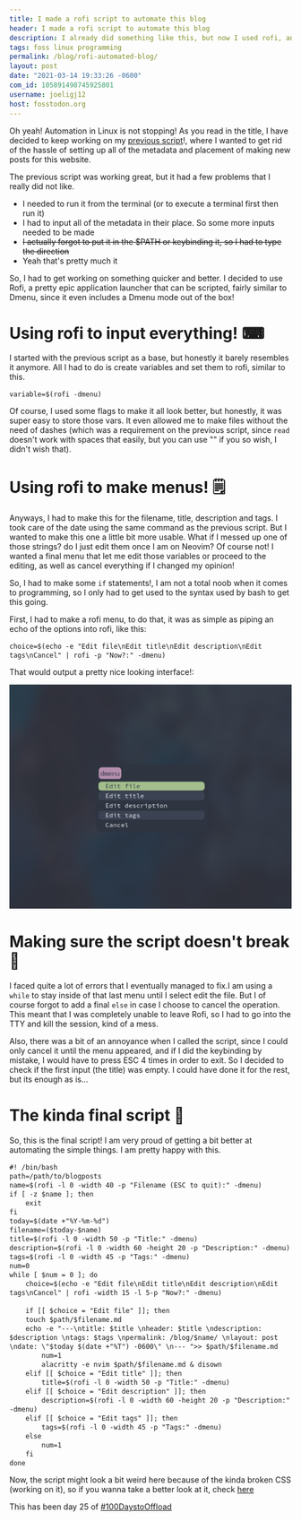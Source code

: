 ```yaml
---
title: I made a rofi script to automate this blog 
header: I made a rofi script to automate this blog 
description: I already did something like this, but now I used rofi, and its a lot more epic! 
tags: foss linux programming 
permalink: /blog/rofi-automated-blog/ 
layout: post 
date: "2021-03-14 19:33:26 -0600" 
com_id: 105891498745925801
username: joeligj12
host: fosstodon.org
--- 
```


Oh yeah! Automation in Linux is not stopping! As you read in the title, I have decided to keep working on my [previous script](/blog/making-a-script-to-blog)!, where I wanted to get rid of the hassle of setting up all of the metadata and placement of making new posts for this website.

The previous script was working great, but it had a few problems that I really did not like.
- I needed to run it from the terminal (or to execute a terminal first then run it)
- I had to input all of the metadata in their place. So some more inputs needed to be made
- ~~I actually forgot to put it in the $PATH or keybinding it, so I had to type the direction~~
- Yeah that's pretty much it

So, I had to get working on something quicker and better. I decided to use Rofi, a pretty epic application launcher that can be scripted, fairly similar to Dmenu, since it even includes a Dmenu mode out of the box!

# Using rofi to input everything! ⌨

I started with the previous script as a base, but honestly it barely resembles it anymore. All I had to do is create variables and set them to rofi, similar to this.

```
variable=$(rofi -dmenu) 
```

Of course, I used some flags to make it all look better, but honestly, it was super easy to store those vars. It even allowed me to make files without the need of dashes (which was a requirement on the previous script, since `read` doesn't work with spaces that easily, but you can use "" if you so wish, I didn't wish that).

# Using rofi to make menus! 🗒

Anyways, I had to make this for the filename, title, description and tags. I took care of the date using the same command as the previous script. But I wanted to make this one a little bit more usable. What if I messed up one of those strings? do I just edit them once I am on Neovim? Of course not! I wanted a final menu that let me edit those variables or proceed to the editing, as well as cancel everything if I changed my opinion!

So, I had to make some `if` statements!, I am not a total noob when it comes to programming, so I only had to get used to the syntax used by bash to get this going. 

First, I had to make a rofi menu, to do that, it was as simple as piping an echo of the options into rofi, like this:

```
choice=$(echo -e "Edit file\nEdit title\nEdit description\nEdit tags\nCancel" | rofi -p "Now?:" -dmenu)
```
That would output a pretty nice looking interface!:

![Rofi menu showing the options](/assets/images/blogs/2021-03-14/rofi.png)

# Making sure the script doesn't break 🔧

I faced quite a lot of errors that I eventually managed to fix.I am using a `while` to stay inside of that last menu until I select edit the file. But I of course forgot to add a final `else` in case I choose to cancel the operation. This meant that I was completely unable to leave Rofi, so I had to go into the TTY and kill the session, kind of a mess.

Also, there was a bit of an annoyance when I called the script, since I could only cancel it until the menu appeared, and if I did the keybinding by mistake, I would have to press ESC 4 times in order to exit. So I decided to check if the first input (the title) was empty. I could have done it for the rest, but its enough as is...

# The kinda final script 📜

So, this is the final script! I am very proud of getting a bit better at automating the simple things. I am pretty happy with this. 

```
#! /bin/bash 
path=/path/to/blogposts
name=$(rofi -l 0 -width 40 -p "Filename (ESC to quit):" -dmenu)
if [ -z $name ]; then
	exit
fi
today=$(date +"%Y-%m-%d")
filename=($today-$name)
title=$(rofi -l 0 -width 50 -p "Title:" -dmenu)
description=$(rofi -l 0 -width 60 -height 20 -p "Description:" -dmenu)
tags=$(rofi -l 0 -width 45 -p "Tags:" -dmenu)
num=0
while [ $num = 0 ]; do
	choice=$(echo -e "Edit file\nEdit title\nEdit description\nEdit tags\nCancel" | rofi -width 15 -l 5-p "Now?:" -dmenu)

	if [[ $choice = "Edit file" ]]; then
  	touch $path/$filename.md
  	echo -e "---\ntitle: $title \nheader: $title \ndescription: $description \ntags: $tags \npermalink: /blog/$name/ \nlayout: post \ndate: \"$today $(date +"%T") -0600\" \n--- ">> $path/$filename.md
		num=1
		alacritty -e nvim $path/$filename.md & disown
	elif [[ $choice = "Edit title" ]]; then
		title=$(rofi -l 0 -width 50 -p "Title:" -dmenu)
	elif [[ $choice = "Edit description" ]]; then
		description=$(rofi -l 0 -width 60 -height 20 -p "Description:" -dmenu)
	elif [[ $choice = "Edit tags" ]]; then 
		tags=$(rofi -l 0 -width 45 -p "Tags:" -dmenu)
	else
		num=1
	fi
done
```

Now, the script might look a bit weird here because of the kinda broken CSS (working on it), so if you wanna take a better look at it, check [here](https://gist.github.com/ChronoTriggered/7d0f360b38192af03221573586f12c69)

This has been day 25 of [#100DaystoOffload](https://100DaystoOffload.com)





